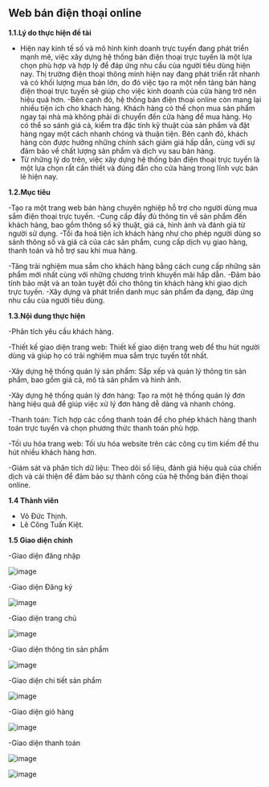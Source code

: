 
## **Web bán điện thoại online**
**1.1.Lý do thực hiện đề tài**
- Hiện nay kinh tế số và mô hình kinh doanh trực tuyến đang phát triển mạnh mẽ, việc  xây dựng hệ thống bán điện thoại trực tuyến là một lựa chọn phù hợp và hợp lý để đáp ứng nhu cầu của người tiêu dùng hiện nay. Thị trường điện thoại thông minh hiện nay đang phát triển rất nhanh và có khối lượng mua bán lớn, do đó việc tạo ra một nền tảng bán hàng điện thoại trực tuyến sẽ giúp cho việc kinh doanh của cửa hàng trở nên hiệu quả hơn.
-Bên cạnh đó, hệ thống bán điện thoại online còn mang lại nhiều tiện ích cho khách hàng. Khách hàng có thể chọn mua sản phẩm ngay tại nhà mà không phải di chuyển đến cửa hàng để mua hàng. Họ có thể so sánh giá cả, kiểm tra đặc tính kỹ thuật của sản phẩm và đặt hàng ngay một cách nhanh chóng và thuận tiện. Bên cạnh đó, khách hàng còn được hưởng những chính sách giảm giá hấp dẫn, cùng với sự đảm bảo về chất lượng sản phẩm và dịch vụ sau bán hàng.
- Từ những lý do trên, việc xây dựng hệ thống bán điện thoại trực tuyến là một lựa chọn rất cần thiết và đúng đắn cho cửa hàng trong lĩnh vực bán lẻ hiện nay.

**1.2.Mục tiêu**

-Tạo ra một trang web bán hàng chuyên nghiệp hỗ trợ cho người dùng mua sắm điện thoại trực tuyến.
-Cung cấp đầy đủ thông tin về sản phẩm đến khách hàng, bao gồm thông số kỹ thuật, giá cả, hình ảnh và đánh giá từ người sử dụng.
-Tối đa hoá tiện ích khách hàng như cho phép người dùng so sánh thông số và giá cả của các sản phẩm, cung cấp dịch vụ giao hàng, thanh toán và hỗ trợ sau khi mua hàng.

-Tăng trải nghiệm mua sắm cho khách hàng bằng cách cung cấp những sản phẩm mới nhất cùng với những chương trình khuyến mãi hấp dẫn.
-Đảm bảo tính bảo mật và an toàn tuyệt đối cho thông tin khách hàng khi giao dịch trực tuyến.
-Xây dựng và phát triển danh mục sản phẩm đa dạng, đáp ứng nhu cầu của người tiêu dùng.

**1.3.Nội dung thực hiện**

-Phân tích yêu cầu khách hàng.

-Thiết kế giao diện trang web: Thiết kế giao diện trang web để thu hút người dùng và giúp họ có trải nghiệm mua sắm trực tuyến tốt nhất.

-Xây dựng hệ thống quản lý sản phẩm: Sắp xếp và quản lý thông tin sản phẩm, bao gồm giá cả, mô tả sản phẩm và hình ảnh.

-Xây dựng hệ thống quản lý đơn hàng: Tạo ra một hệ thống quản lý đơn hàng hiệu quả để giúp việc xử lý đơn hàng dễ dàng và nhanh chóng.

-Thanh toán: Tích hợp các cổng thanh toán để cho phép khách hàng thanh toán trực tuyến và chọn phương thức thanh toán phù hợp.

-Tối ưu hóa trang web: Tối ưu hóa website trên các công cụ tìm kiếm để thu hút nhiều khách hàng hơn.

-Giám sát và phân tích dữ liệu: Theo dõi số liệu, đánh giá hiệu quả của chiến dịch và cải thiện để đảm bảo sự thành công của hệ thống bán điện thoại online.

**1.4 Thành viên**
- Võ Đức Thịnh.
- Lê Công Tuấn Kiệt.

**1.5 Giao diện chính**

-Giao diện đăng nhập



![image](https://github.com/Thinh1101/thinh/assets/147807734/02aa5497-2191-44aa-bf21-5b92ddeaec6b)


-Giao diện Đăng ký


![image](https://github.com/Thinh1101/thinh/assets/147807734/199f8cc7-cb4e-4404-b51d-6c8656130182)


-Giao diện trang chủ

![image](https://github.com/Thinh1101/thinh/assets/147807734/d4afa016-a0a9-4374-b737-ef510ffdc753)

-Giao diện thông tin sản phẩm

![image](https://github.com/Thinh1101/thinh/assets/147807734/a0a4ca9b-7120-408e-b73b-072d20c689c1)

-Giao diện chi tiết sản phẩm

![image](https://github.com/Thinh1101/thinh/assets/147807734/fdf2c3a7-e9f2-42b7-803c-6bd205411253)

-Giao diện giỏ hàng

![image](https://github.com/Thinh1101/thinh/assets/147807734/f58feffa-af1d-4d1f-9800-bd073b3d405b)

-Giao diện thanh toán

![image](https://github.com/Thinh1101/thinh/assets/147807734/06f24b98-a89e-49d7-a8a8-08c216bdc504)

![image](https://github.com/Thinh1101/thinh/assets/147807734/8d2eaf4b-0b0c-4f43-93b1-19f1963db95a)











                                                             

